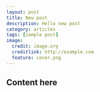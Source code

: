 ```yaml
---
layout: post
title: New post
description: Hello new post
category: articles
tags: [sample post]
image:
  credit: image.org
  creditlink: http://example.com
  feature: cover.png
---
```


## Content here

